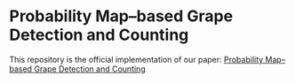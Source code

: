 # Probability Map–based Grape Detection and Counting
This repository is the official implementation of our paper: [Probability Map–based Grape Detection and Counting](https://temp)
